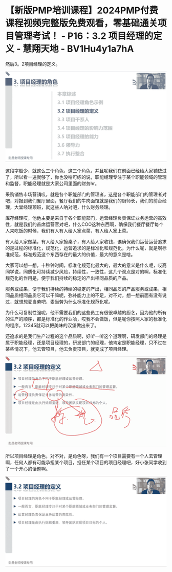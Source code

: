 # 【新版PMP培训课程】2024PMP付费课程视频完整版免费观看，零基础通关项目管理考试！ - P16：3.2 项目经理的定义 - 慧翔天地 - BV1Hu4y1a7hA

然后3。2项目经理的定义。

![](img/d50f40040a6c647968f620816eaa05b3_1.png)

这段字超少，就这么三个角色，这三个角色，并且呢我们在前面已经给大家铺垫过了，所以看一遍就够了，你也没啥可练的说，职能经理专注于某个职能领域的管理和监督，职能经理就是大家公司里面的财务hr。

采购销售市场营销哎，就是各个职能部门的管理者，这是各个职能部门的管理者对吧，对报到我们餐厅里面，餐厅我们的牛肉面馆就是我们的厨师长，我们的前台经理，大堂经理顶班，就这些人呐对吧，什么财务经理。

库存经理哎，他他主要是来自于各个职能部门，运营经理负责保证业务运营的高效性，就是我们的首席运营官对吧，什么COO这种东西啊，确保我们餐厅餐厅每个人来吃饭的时候，我们有人有人给人家点菜，有人给人家上菜。

有人给人家做菜，有人给人家擦桌子，有人给人家收钱，诶确保我们运营运营追求的是过程的标准化，规范化，运营追求的是标准化和规范化，为什么呢，就是啊标准规范，标准规范这个东西存在的最大的价值，最大的意义是啥。

大家可以想一想，十秒钟时间，标准化规范化最大的，最大的意义是什么呢，哎高同学说，同质化可持续减少风险，持续性，一致性，这几个观点是对的啊，标准化规范化的作用是，便于我们持续的稳定的产出相同品质的产品。

服务或成果，便于我们持续的持续的稳定的产出，相同品质的产品服务或成果，相同品质相同品质它可以干嘛呢，弥补能力上的不足，对不对，想一想前面有没有说过，就想想麦当劳吧，麦当劳为什么标准化规范化呢。

为什么可复制性强呢，他不需要我们的这些员工有很很卓越的厨艺，因为他的所有的生产的顺序，都是标准化的作业哈，哎我不会做饭，但是呢你按照人家的标准化的程序，12345就可以把美味的汉堡做出来了。

还追求的是我们生产过程的这个品质啊，好听一听这个道理啊，研发部门的经理是属于职能经理，还是项目经理的，研发部门的经理，他肯定是职能经理，只不过在某些情况下，他去管项目，他去负责项目，就变成了项目经理。



![](img/d50f40040a6c647968f620816eaa05b3_3.png)

所以项目经理是角色，对不对，是角色呀，我们有一个项目需要有一个人去管理啊，任何人都有可能承担某个项目，担任某个项目的项目经理吧，好小张同学收到了一个开心的话题啊。



![](img/d50f40040a6c647968f620816eaa05b3_5.png)